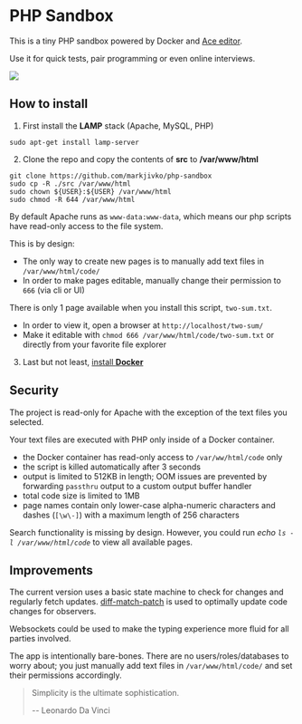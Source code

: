 # PHP Sandbox

This is a tiny PHP sandbox powered by Docker and [Ace editor](https://github.com/ajaxorg/ace).

Use it for quick tests, pair programming or even online interviews.

<a href="https://github.com/markjivko/php-sandbox/blob/main/assets/preview.gif">
   <img src="https://github.com/markjivko/php-sandbox/blob/main/assets/preview.gif?raw=true"/>
</a>

## How to install

1. First install the **LAMP** stack (Apache, MySQL, PHP)

```
sudo apt-get install lamp-server
```

2. Clone the repo and copy the contents of **src** to **/var/www/html**

```
git clone https://github.com/markjivko/php-sandbox
sudo cp -R ./src /var/www/html
sudo chown ${USER}:${USER} /var/www/html
sudo chmod -R 644 /var/www/html
```

By default Apache runs as `www-data:www-data`, which means our php scripts have read-only access to the file system.

This is by design:
 * The only way to create new pages is to manually add text files in `/var/www/html/code/`
 * In order to make pages editable, manually change their permission to `666` (via cli or UI)

There is only 1 page available when you install this script, `two-sum.txt`.
 * In order to view it, open a browser at `http://localhost/two-sum/`
 * Make it editable with `chmod 666 /var/www/html/code/two-sum.txt` or directly from your favorite file explorer

3. Last but not least, [install **Docker**](https://docs.docker.com/engine/install/ubuntu/)

## Security

The project is read-only for Apache with the exception of the text files you selected.

Your text files are executed with PHP only inside of a Docker container.

* the Docker container has read-only access to `/var/ww/html/code` only
* the script is killed automatically after 3 seconds
* output is limited to 512KB in length; OOM issues are prevented by forwarding `passthru` output to a custom output buffer handler
* total code size is limited to 1MB
* page names contain only lower-case alpha-numeric characters and dashes (`[\w\-]`) with a maximum length of 256 characters

Search functionality is missing by design. However, you could run *echo `ls -l /var/www/html/code`* to view all available pages.

## Improvements

The current version uses a basic state machine to check for changes and regularly fetch updates. [diff-match-patch](https://github.com/google/diff-match-patch) is used to optimally update code changes for observers.

Websockets could be used to make the typing experience more fluid for all parties involved.

The app is intentionally bare-bones. There are no users/roles/databases to worry about; you just manually add text files in `/var/www/html/code/` and set their permissions accordingly. 

> Simplicity is the ultimate sophistication.
> 
> -- Leonardo Da Vinci

